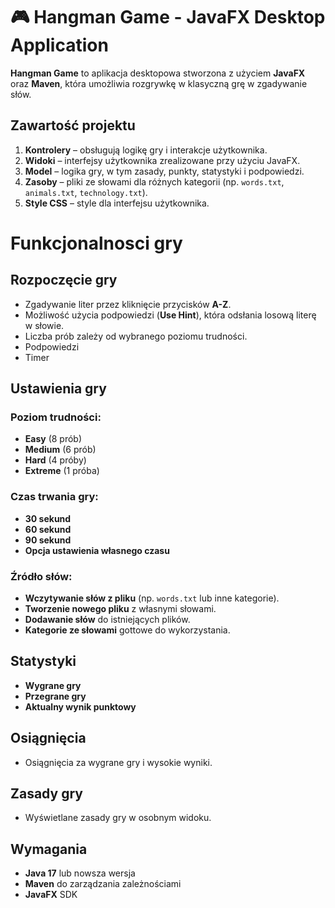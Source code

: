 # 🎮 Hangman Game - JavaFX Desktop Application

**Hangman Game** to aplikacja desktopowa stworzona z użyciem **JavaFX** oraz **Maven**, która umożliwia rozgrywkę w klasyczną grę w zgadywanie słów.

##  Zawartość projektu

1. **Kontrolery** – obsługują logikę gry i interakcje użytkownika.
2. **Widoki** – interfejsy użytkownika zrealizowane przy użyciu JavaFX.
3. **Model** – logika gry, w tym zasady, punkty, statystyki i podpowiedzi.
4. **Zasoby** – pliki ze słowami dla różnych kategorii (np. `words.txt`, `animals.txt`, `technology.txt`).
5. **Style CSS** – style dla interfejsu użytkownika.


#  Funkcjonalnosci gry
##  Rozpoczęcie gry
- Zgadywanie liter przez kliknięcie przycisków **A-Z**.
- Możliwość użycia podpowiedzi (**Use Hint**), która odsłania losową literę w słowie.
- Liczba prób zależy od wybranego poziomu trudności.
- Podpowiedzi
- Timer

##  Ustawienia gry

### Poziom trudności:
-  **Easy** (8 prób)
-  **Medium** (6 prób)
-  **Hard** (4 próby)
-  **Extreme** (1 próba)

### Czas trwania gry:
-  **30 sekund**
-  **60 sekund**
-  **90 sekund**
-  **Opcja ustawienia własnego czasu**

### Źródło słów:
-  **Wczytywanie słów z pliku** (np. `words.txt` lub inne kategorie).
-  **Tworzenie nowego pliku** z własnymi słowami.
-  **Dodawanie słów** do istniejących plików.
-  **Kategorie ze słowami** gottowe do wykorzystania.

##  Statystyki
- **Wygrane gry** 
- **Przegrane gry** 
- **Aktualny wynik punktowy** 

##  Osiągnięcia
- Osiągnięcia za wygrane gry i wysokie wyniki.

##  Zasady gry
- Wyświetlane zasady gry w osobnym widoku.

##  Wymagania

- **Java 17** lub nowsza wersja
- **Maven** do zarządzania zależnościami
- **JavaFX** SDK


